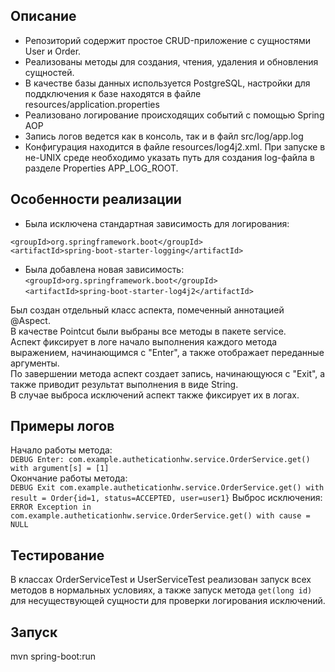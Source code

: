 ## Описание
- Репозиторий содержит простое CRUD-приложение с сущностями User и Order.
- Реализованы методы для создания, чтения, удаления и обновления сущностей.
- В качестве базы данных используется PostgreSQL, настройки для поддключения к базе находятся в файле resources/application.properties
- Реализовано логирование происходящих событий с помощью Spring AOP
- Запись логов ведется как в консоль, так и в файл src/log/app.log
- Конфигурация находится в файле resources/log4j2.xml. При запуске в не-UNIX среде необходимо указать путь для создания log-файла в разделе Properties APP_LOG_ROOT.

## Особенности реализации
- Была исключена стандартная зависимость для логирования:
 
`<groupId>org.springframework.boot</groupId>`  
`<artifactId>spring-boot-starter-logging</artifactId>`

- Была добавлена новая зависимость:  
`<groupId>org.springframework.boot</groupId>`  
`<artifactId>spring-boot-starter-log4j2</artifactId> `

Был создан отдельный класс аспекта, помеченный аннотацией @Aspect.  
В качестве Pointcut были выбраны все методы в пакете service.  
Аспект фиксирует в логе начало выполнения каждого метода выражением, начинающимся с "Enter", а также отображает переданные аргументы.  
По завершении метода аспект создает запись, начинающуюся с "Exit", а также приводит результат выполнения в виде String.  
В случае выброса исключений аспект также фиксирует их в логах.  

## Примеры логов
Начало работы метода:  
`DEBUG Enter: com.example.autheticationhw.service.OrderService.get() with argument[s] = [1]`  
Окончание работы метода:  
`DEBUG Exit com.example.autheticationhw.service.OrderService.get() with result = Order{id=1, status=ACCEPTED, user=user1}`
Выброс исключения:  
`ERROR Exception in com.example.autheticationhw.service.OrderService.get() with cause = NULL  `

## Тестирование
В классах OrderServiceTest и UserServiceTest реализован запуск всех методов в нормальных условиях, а также запуск метода `get(long id)` для несуществующей сущности для проверки логирования исключений.

## Запуск
mvn spring-boot:run

